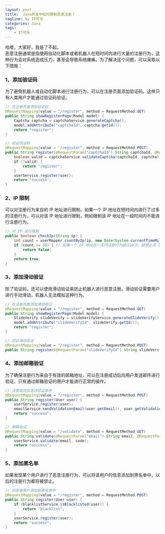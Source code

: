 ```yaml
---
layout: post
title:  Java开发中如何限制恶意注册？
tagline: by IT可乐
categories: Java
tags: 
    - IT可乐
---
```


哈喽，大家好，我是了不起。  
恶意注册通常是指使用自动化脚本或者机器人在短时间内进行大量的注册行为，这种行为会对系统造成压力，甚至会导致系统瘫痪。为了解决这个问题，可以采取以下措施：
<!--more-->

### 1、添加验证码 

为了避免机器人或自动化脚本进行注册行为，可以在注册页面添加验证码。这样只有人类用户才能通过验证码验证。

```java
// 在注册页面添加验证码
@RequestMapping(value = "/register", method = RequestMethod.GET)
public String showRegisterPage(Model model) {
    Captcha captcha = captchaService.generateCaptcha();
    model.addAttribute("captchaId", captcha.getId());
    return "register";
}

// 验证验证码
@RequestMapping(value = "/register", method = RequestMethod.POST)
public String register(@RequestParam("captchaId") String captchaId, @RequestParam("captcha") String captcha, User user) {
    boolean valid = captchaService.validateCaptcha(captchaId, captcha);
    if (!valid) {
        return "register";
    }
    userService.register(user);
    return "success";
}
```

### 2、IP 限制 

可以对注册行为来自的 IP 地址进行限制。如果一个 IP 地址在短时间内进行了过多的注册行为，可以对该 IP 地址进行限制，例如限制该 IP 地址在一段时间内不能进行注册行为。

```java
// 对 IP 进行限制
public boolean checkIp(String ip) {
    int count = userMapper.countByIp(ip, new Date(System.currentTimeMillis() - 24 * 60 * 60 * 1000)); // 限制一天内的注册行为
    if (count >= 10) { // 如果一个 IP 地址在一天内注册行为超过10次，就禁止该 IP 地址进行注册行为
        return false;
    }
    return true;
}
```



### 3、添加滑动验证 

除了验证码，还可以使用滑动验证来防止机器人进行恶意注册。滑动验证需要用户进行手动滑动，机器人无法模拟这种行为。

```java
// 在注册页面添加滑动验证
@RequestMapping(value = "/register", method = RequestMethod.GET)
public String showRegisterPage(Model model) {
    SlideVerify slideVerify = slideVerifyService.generateSlideVerify();
    model.addAttribute("slideVerifyId", slideVerify.getId());
    return "register";
}

// 验证滑动验证
@RequestMapping(value = "/register", method = RequestMethod.POST)
public String register(@RequestParam("slideVerifyId") String slideVerifyId, @RequestParam("slideVerify") String slideVerify, User user)
```



### 4、添加邮箱验证 

为了确保注册行为来自于有效的邮箱地址，可以在注册成功后向用户发送邮件进行验证。只有通过邮箱验证的用户才能进行正常的操作。

```java
// 注册成功后发送验证邮件
@RequestMapping(value = "/register", method = RequestMethod.POST)
public String register(User user) {
    userService.register(user);
    emailService.sendValidationEmail(user.getEmail(), user.getValidationCode());
    return "success";
}

// 邮箱验证
@RequestMapping(value = "/validate", method = RequestMethod.GET)
public String validate(@RequestParam("email") String email, @RequestParam("code") String code) {
    userService.validate(email, code);
    return "success";
}
```





### 5、添加黑名单 

如果发现某个用户进行了恶意注册行为，可以将该用户的信息添加到黑名单中，以后的注册行为都将被禁止。

```java
// 将恶意用户添加到黑名单中
@RequestMapping(value = "/register", method = RequestMethod.POST)
public String register(User user) {
    if (blacklistService.isBlacklisted(user)) {
        return "blacklist";
    }
    userService.register(user);
    return "success";
}
```

